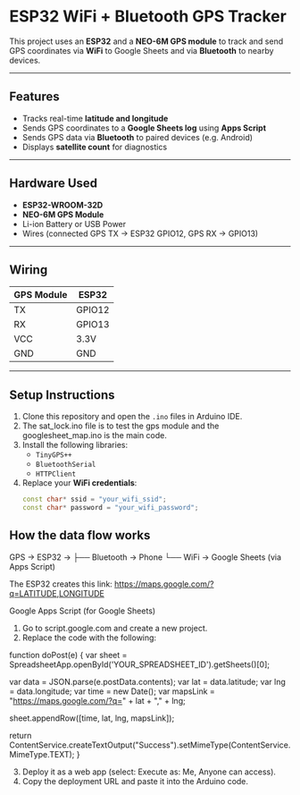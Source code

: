 # ESP32 WiFi + Bluetooth GPS Tracker

This project uses an **ESP32** and a **NEO-6M GPS module** to track and send GPS coordinates via **WiFi** to Google Sheets and via **Bluetooth** to nearby devices.

---

## Features

- Tracks real-time **latitude and longitude**
- Sends GPS coordinates to a **Google Sheets log** using **Apps Script**
- Sends GPS data via **Bluetooth** to paired devices (e.g. Android)
- Displays **satellite count** for diagnostics

---

## Hardware Used

- **ESP32-WROOM-32D**
- **NEO-6M GPS Module**
- Li-ion Battery or USB Power
- Wires (connected GPS TX → ESP32 GPIO12, GPS RX → GPIO13)

---

## Wiring

| GPS Module | ESP32 |
|------------|-------|
| TX         | GPIO12 |
| RX         | GPIO13 |
| VCC        | 3.3V |
| GND        | GND |

---

## Setup Instructions

1. Clone this repository and open the `.ino` files in Arduino IDE.
2. The sat_lock.ino file is to test the gps module and the googlesheet_map.ino is the main code.
3. Install the following libraries:
   - `TinyGPS++`
   - `BluetoothSerial`
   - `HTTPClient`
4. Replace your **WiFi credentials**:
   ```cpp
   const char* ssid = "your_wifi_ssid";
   const char* password = "your_wifi_password";

## How the data flow works

GPS → ESP32 → 
    ├── Bluetooth → Phone
    └── WiFi → Google Sheets (via Apps Script)

    
The ESP32 creates this link:
https://maps.google.com/?q=LATITUDE,LONGITUDE


Google Apps Script (for Google Sheets)
1. Go to script.google.com and create a new project.
2. Replace the code with the following:
   
  function doPost(e) {
  var sheet = SpreadsheetApp.openById('YOUR_SPREADSHEET_ID').getSheets()[0];

  var data = JSON.parse(e.postData.contents);
  var lat = data.latitude;
  var lng = data.longitude;
  var time = new Date();
  var mapsLink = "https://maps.google.com/?q=" + lat + "," + lng;

  sheet.appendRow([time, lat, lng, mapsLink]);

  return ContentService.createTextOutput("Success").setMimeType(ContentService.MimeType.TEXT);
}


3. Deploy it as a web app (select: Execute as: Me, Anyone can access).
4. Copy the deployment URL and paste it into the Arduino code.
